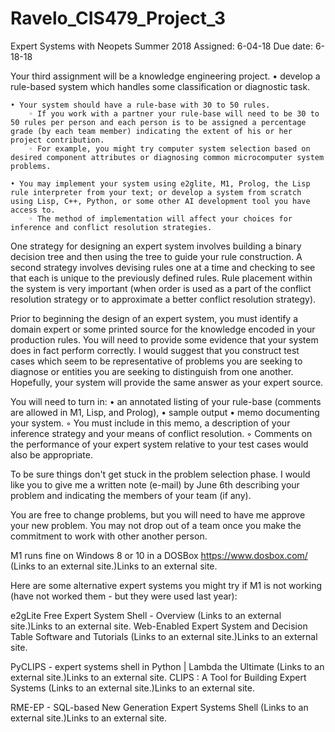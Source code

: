 # Ravelo_CIS479_Project_3
Expert Systems with Neopets
Summer 2018
Assigned: 6-04-18
Due date: 6-18-18

Your third assignment will be a knowledge engineering project. 
    • develop a rule-based system which handles some classification or diagnostic task. 
      
    • Your system should have a rule-base with 30 to 50 rules. 
        ◦ If you work with a partner your rule-base will need to be 30 to 50 rules per person and each person is to be assigned a percentage grade (by each team member) indicating the extent of his or her project contribution.
        ◦ For example, you might try computer system selection based on desired component attributes or diagnosing common microcomputer system problems.
      
    • You may implement your system using e2glite, M1, Prolog, the Lisp rule interpreter from your text; or develop a system from scratch using Lisp, C++, Python, or some other AI development tool you have access to. 
        ◦ The method of implementation will affect your choices for inference and conflict resolution strategies.

One strategy for designing an expert system involves building a binary decision tree and then using the tree to guide your rule construction. A second strategy involves devising rules one at a time and checking to see that each is unique to the previously defined rules. Rule placement within the system is very important (when order is used as a part of the conflict resolution strategy or to approximate a better conflict resolution strategy).

Prior to beginning the design of an expert system, you must identify a domain expert or some printed source for the knowledge encoded in your production rules. You will need to provide some evidence that your system does in fact perform correctly. I would suggest that you construct test cases which seem to be representative of problems you are seeking to diagnose or entities you are seeking to distinguish from one another. Hopefully, your system will provide the same answer as your expert source.

You will need to turn in: 
    • an annotated listing of your rule-base (comments are allowed in M1, Lisp, and Prolog), 
    • sample output
    • memo documenting your system. 
        ◦ You must include in this memo, a description of your inference strategy and your means of conflict resolution.
        ◦  Comments on the performance of your expert system relative to your test cases would also be appropriate.

To be sure things don't get stuck in the problem selection phase. I would like you to give me a written note (e-mail) by June 6th describing your problem and indicating the members of your team (if any). 

You are free to change problems, but you will need to have me approve your new problem. You may not drop out of a team once you make the commitment to work with other another person.

M1 runs fine on Windows 8 or 10 in a DOSBox
https://www.dosbox.com/ (Links to an external site.)Links to an external site.

Here are some alternative expert systems you might try if M1 is not working (have not worked them - but they were used last year):

e2gLite Free Expert System Shell - Overview (Links to an external site.)Links to an external site. 
Web-Enabled Expert System and Decision Table Software and Tutorials (Links to an external site.)Links to an external site.

PyCLIPS - expert systems shell in Python | Lambda the Ultimate (Links to an external site.)Links to an external site. 
CLIPS : A Tool for Building Expert Systems (Links to an external site.)Links to an external site.

RME-EP - SQL-based New Generation Expert Systems Shell (Links to an external site.)Links to an external site. 
